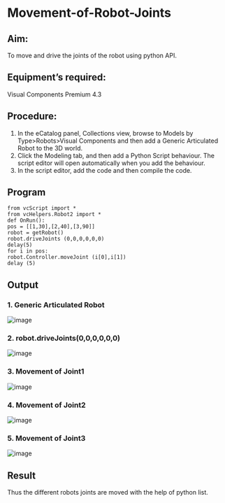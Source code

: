 # Movement-of-Robot-Joints
## Aim:  
To move and drive the joints of the robot using python API.

## Equipment’s required:

Visual Components Premium 4.3

## Procedure:

1. 	In the eCatalog panel, Collections view, browse to Models by Type>Robots>Visual Components and then add a Generic Articulated Robot to the 3D world.
2. 	Click the Modeling tab, and then add a Python Script behaviour. The script editor will open automatically when you add the behaviour.
3. 	In the script editor, add the code and then compile the code.

## Program
```
from vcScript import *
from vcHelpers.Robot2 import *
def OnRun():
pos = [[1,30],[2,40],[3,90]]
robot = getRobot()
robot.driveJoints (0,0,0,0,0,0)
delay(5)
for i in pos:
robot.Controller.moveJoint (i[0],i[1])
delay (5)

```
## Output
### 1. Generic Articulated Robot

![image](https://github.com/Preetha-Senthamilan/Movement-of-Robot-Joints/assets/119390282/69a46377-5077-4a02-8129-af1129922e6a)


### 2. robot.driveJoints(0,0,0,0,0,0)

![image](https://github.com/Preetha-Senthamilan/Movement-of-Robot-Joints/assets/119390282/9bd594bc-3404-40df-9579-2a02d4b6a286)


### 3. Movement of Joint1

![image](https://github.com/Preetha-Senthamilan/Movement-of-Robot-Joints/assets/119390282/dd58e9b8-8a62-4176-b475-2135c96e00de)


### 4. Movement of Joint2

![image](https://github.com/Preetha-Senthamilan/Movement-of-Robot-Joints/assets/119390282/541709a6-52e2-4dc0-9a6e-2a212e08440c)


### 5. Movement of Joint3

![image](https://github.com/Preetha-Senthamilan/Movement-of-Robot-Joints/assets/119390282/a0573df0-164c-4fca-9430-0fa4fe6e5ac4)

## Result 

Thus the different robots joints are moved with the help of python list.


